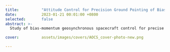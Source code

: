 ```yaml
---
title:          "Attitude Control for Precision Ground Pointing of Bias-Momentum Geosynchronous Spacecraft"
date:           2023-01-21 00:01:00 +0800
selected:       false
abstract: >-
  Study of bias-momentum geosynchronous spacecraft control for precise attitude alignment with ground targets under orbital deviations. The research simulates SSP perturbations, derives guidance commands, and uses roll-actuated control to enhance satellite tracking, communication stability, and Earth observation, with thruster activation managed through pulse-width pulse-frequency modulation.

cover:          assets/images/covers/AOCS_cover-photo-new.png

---
```

